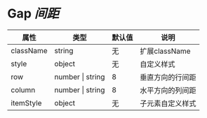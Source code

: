# Gap *间距*

<example />

<apis />

| 属性 | 类型 | 默认值 | 说明 |
| --- | --- | --- | --- |
| className | string | 无 | 扩展className |
| style | object | 无 | 自定义样式 |
| row | number \| string | 8 | 垂直方向的行间距 |
| column | number \| string | 8 | 水平方向的列间距 |
| itemStyle | object | 无 | 子元素自定义样式 |